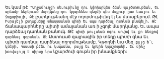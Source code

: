 
Եւ կամ թէ` "Աղջամուղջի սեւութիւնը դու
կփոխարկես ձեան պայծառութեան,
Եւ արեամբ ներկուած մարդկանց դու կդարձնես
գեղմի պէս մաքուր ըստ Եսայու եւ Զաքարիայի,
Թէ` բարկութեանդ մէջ ողորմութիւնդ էլ ես
մտաբերում.
Թէ` Իսրայէլի քաղաքները անապատանան պիտի
Եւ ապա դարձեալ դառնան բնակելի.
Թէ` ճանապարհները պիտի ամայանան առ ի չգոյէ
մարդկանց.
Եւ ապա դարձեալ դառնան բանուկ.
Թէ` պիտի թուլանան ոգու սովով եւ քո ձեռքով
դարձեալ զօրանան.
Թէ` Աստուած զայրագին իր տեղը պիտի գնա
Եւ պիտի դառնայ դարձեալ ողորմութեամբ.
Կթողնի նա մեզ` բայց ե՛ւ կների,
Կսաստի թէեւ ու կսպառնա, բայց եւ կրկին
կպաշտպանի.
Եւ մինչ խռովայոյզ է սիրտը նրա` կշարժուի գութն
իր խնամքների:
